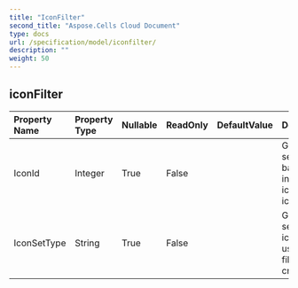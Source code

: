 ```yaml
---
title: "IconFilter"
second_title: "Aspose.Cells Cloud Document"
type: docs
url: /specification/model/iconfilter/
description: ""
weight: 50
---
```


## **iconFilter**

 

| Property Name | Property Type | Nullable |  ReadOnly | DefaultValue | Description | 
| :- | :- | :- |:- |  :- | :- |
| IconId | Integer | True |  False |  | Gets and sets Zero-based index of an icon in an icon set.  |  
| IconSetType | String | True |  False |  | Gets and sets which icon set is used in the filter criteria.  |  

